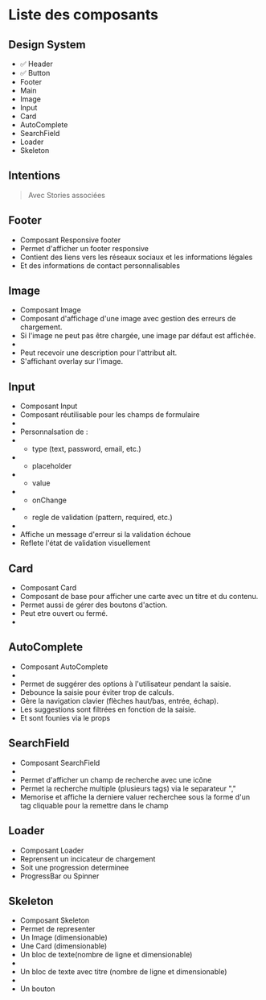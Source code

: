 # Liste des composants

## Design System

* ✅ Header
* ✅ Button
* Footer
* Main
* Image
* Input
* Card
* AutoComplete
* SearchField
* Loader
* Skeleton

## Intentions

> Avec Stories associées

## Footer

* Composant Responsive footer
* Permet d'afficher un footer responsive
* Contient des liens vers les réseaux sociaux et les informations légales
* Et des informations de contact personnalisables

## Image

* Composant Image
* Composant d'affichage d'une image avec gestion des erreurs de chargement.
* Si l'image ne peut pas être chargée, une image par défaut est affichée.
*
* Peut recevoir une description pour l'attribut alt.
* S'affichant overlay sur l'image.

## Input

* Composant Input
* Composant réutilisable pour les champs de formulaire
*
* Personnalsation de :
* * type (text, password, email, etc.)
* * placeholder
* * value
* * onChange
* * regle de validation (pattern, required, etc.)
*
* Affiche un message d'erreur si la validation échoue
* Reflete l'état de validation visuellement

## Card

* Composant Card
* Composant de base pour afficher une carte avec un titre et du contenu.
* Permet aussi de gérer des boutons d'action.
* Peut etre ouvert ou fermé.
*

## AutoComplete

* Composant AutoComplete
*
* Permet de suggérer des options à l'utilisateur pendant la saisie.
* Debounce la saisie pour éviter trop de calculs.
* Gère la navigation clavier (flèches haut/bas, entrée, échap).
* Les suggestions sont filtrées en fonction de la saisie.
* Et sont founies via le props

## SearchField

* Composant SearchField
*
* Permet d'afficher un champ de recherche avec une icône
* Permet la recherche multiple (plusieurs tags) via le separateur ","
* Memorise et affiche la derniere valuer recherchee sous la forme d'un tag cliquable pour la remettre dans le champ

## Loader

* Composant Loader
* Reprensent un incicateur de chargement
* Soit une progression determinee
* ProgressBar ou Spinner

## Skeleton

* Composant Skeleton
* Permet de representer
* Un Image (dimensionable)
* Une Card (dimensionable)
* Un bloc de texte(nombre de ligne et dimensionable)
*
* Un bloc de texte avec titre (nombre de ligne et dimensionable)
*
* Un bouton
